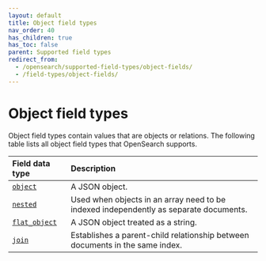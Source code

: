 ```yaml
---
layout: default
title: Object field types
nav_order: 40
has_children: true
has_toc: false
parent: Supported field types
redirect_from:
  - /opensearch/supported-field-types/object-fields/
  - /field-types/object-fields/
---
```


# Object field types

Object field types contain values that are objects or relations. The following table lists all object field types that OpenSearch supports.

Field data type | Description
:--- | :---  
[`object`]({{site.url}}{{site.baseurl}}/field-types/supported-field-types/object/) | A JSON object. 
[`nested`]({{site.url}}{{site.baseurl}}/field-types/supported-field-types/nested/) | Used when objects in an array need to be indexed independently as separate documents. 
[`flat_object`]({{site.url}}{{site.baseurl}}/field-types/supported-field-types/flat-object/) | A JSON object treated as a string.
[`join`]({{site.url}}{{site.baseurl}}/field-types/supported-field-types/join/) | Establishes a parent-child relationship between documents in the same index. 

